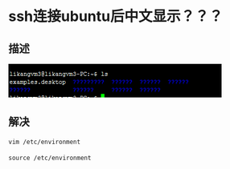 # ssh连接ubuntu后中文显示？？？



## 描述

![image-20191119194000798](%E5%AE%89%E8%A3%85%E7%9A%84ubuntu%E9%80%9A%E8%BF%87ssh%E8%BF%9E%E6%8E%A5%E5%90%8E%E4%B8%AD%E6%96%87%E6%98%BE%E7%A4%BA.assets/image-20191119194000798.png)



## 解决

```shell
vim /etc/environment

source /etc/environment
```

